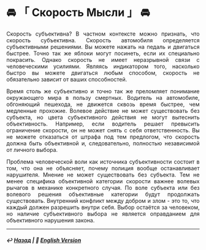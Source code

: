 # 🚘️ 「 Скорость Мысли 」 🚘️

<p align="justify">Скорость субъективна? В частном контексте можно признать, что скорость субъективна. Скорость автомобиля определяется субъективными решениями. Вы можете нажать на педаль и двигаться быстрее. Точно так же яблоки могут посинеть, если их специально покрасить. Однако скорость не имеет неразрывной связи с человеческими усилиями. Являясь индикатором того, насколько быстро вы можете двигаться любым способом, скорость не обязательно зависит от ваших способностей.</p>

<p align="justify">Время столь же субъективно и точно так же преломляет понимание окружающего мира в пользу смертных. Водитель на автомобиле, обгоняющий пешехода, не движется сквозь время быстрее, чем медленные прохожие. Волевое действие не может существовать без субъекта, но цвета субъективного действия не могут вытеснить объективность. Например, если водитель решает превысить ограничение скорости, он не может снять с себя ответственность. Вы не можете отказаться от штрафа под тем предлогом, что скорость должна быть объективной и, следовательно, полностью независимой от личного выбора.</p>

<p align="justify">Проблема человеческой воли как источника субъективности состоит в том, что она не объясняет, почему полиция вообще останавливает нарушителя. Мнение не может существовать без субъекта. Тем не менее специфика объективной категории скорости важнее волевых рычагов в механике конкретного случая. По воле субъекта или без волевого решения объективные категории будут продолжать существовать. Внутренний конфликт между добром и злом - это то, что каждый должен разрешить внутри себя. Выбор остаётся за человеком, но наличие субъективного выбора не является оправданием для объективного нарушения закона.</p>

***

##### ↩️ [Назад](index-2.md) | 🗽 [English Version](speed_of_thought.md) 

